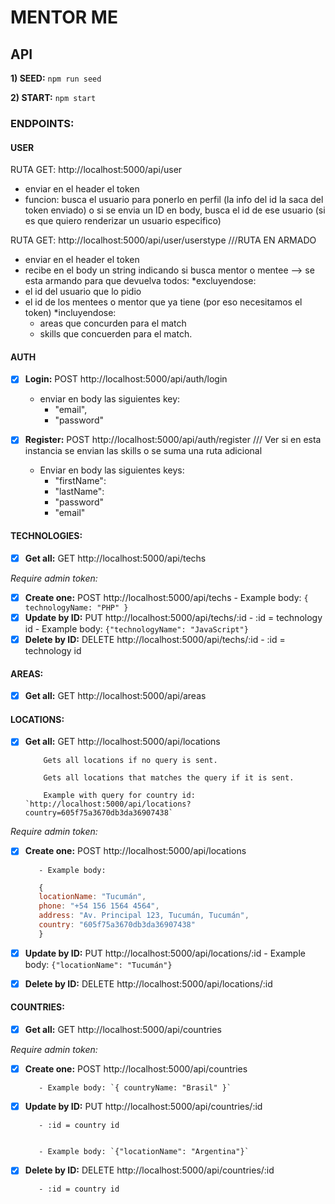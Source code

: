# MENTOR ME

## API

**1) SEED:** `npm run seed`

**2) START:** `npm start`

### ENDPOINTS:

#### USER
RUTA GET: http://localhost:5000/api/user
- enviar en el header el token
- funcion: busca el usuario para ponerlo en perfil (la info del id la saca del token enviado) o si se envia un ID en body, busca el id de ese usuario (si es que quiero renderizar un usuario especifico)

RUTA GET: http://localhost:5000/api/user/userstype ///RUTA EN ARMADO
- enviar en el header el token
- recibe en el body un string indicando si busca mentor o mentee --> se esta armando para que devuelva todos:
  *excluyendose:
- el id del usuario que lo pidio
- el id de los mentees o mentor que ya tiene (por eso necesitamos el token)
  *incluyendose:
  - areas que concurden para el match
  - skills que concuerden para el match.

#### AUTH
- [x] **Login:** POST http://localhost:5000/api/auth/login
    - enviar en body las siguientes key:
      - "email",
      - "password"
  
- [x] **Register:** POST http://localhost:5000/api/auth/register
  /// Ver si en esta instancia se envian las skills o se suma una ruta adicional
  - Enviar en body las siguientes keys:
    - "firstName":
    - "lastName":
    - "password"  
    - "email"

#### TECHNOLOGIES: 
- [x] **Get all:** GET http://localhost:5000/api/techs

*Require admin token:*
- [x] **Create one:** POST http://localhost:5000/api/techs
         - Example body: `{ technologyName: "PHP" }`
- [x] **Update by ID:** PUT http://localhost:5000/api/techs/:id
         - :id = technology id
         - Example body: `{"technologyName": "JavaScript"}`
- [x] **Delete by ID:** DELETE http://localhost:5000/api/techs/:id
         - :id = technology id

#### AREAS:
- [x] **Get all:** GET http://localhost:5000/api/areas

#### LOCATIONS: 
- [x] **Get all:** GET http://localhost:5000/api/locations

          Gets all locations if no query is sent.
          
          Gets all locations that matches the query if it is sent.
          
          Example with query for country id: `http://localhost:5000/api/locations?country=605f75a3670db3da36907438`
          
*Require admin token:*
- [x] **Create one:** POST http://localhost:5000/api/locations

         - Example body: 
    
    ```javascript
       {
       locationName: "Tucumán", 
       phone: "+54 156 1564 4564", 
       address: "Av. Principal 123, Tucumán, Tucumán", 
       country: "605f75a3670db3da36907438"
       }
     ```
- [x] **Update by ID:** PUT http://localhost:5000/api/locations/:id
         - Example body: `{"locationName": "Tucumán"}`
- [x] **Delete by ID:** DELETE http://localhost:5000/api/locations/:id

#### COUNTRIES:
- [x] **Get all:** GET http://localhost:5000/api/countries


*Require admin token:*
- [x] **Create one:** POST http://localhost:5000/api/countries


         - Example body: `{ countryName: "Brasil" }`


- [x] **Update by ID:** PUT http://localhost:5000/api/countries/:id


         - :id = country id


         - Example body: `{"locationName": "Argentina"}`


- [x] **Delete by ID:** DELETE http://localhost:5000/api/countries/:id


         - :id = country id
